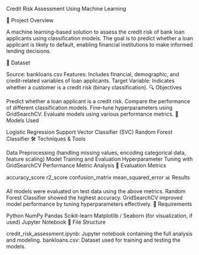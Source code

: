 Credit Risk Assessment Using Machine Learning

📝 Project Overview

A machine learning-based solution to assess the credit risk of bank loan applicants using classification models. The goal is to predict whether a loan applicant is likely to default, enabling financial institutions to make informed lending decisions.

📁 Dataset

Source: bankloans.csv
Features: Includes financial, demographic, and credit-related variables of loan applicants.
Target Variable: Indicates whether a customer is a credit risk (binary classification).
🔍 Objectives

Predict whether a loan applicant is a credit risk.
Compare the performance of different classification models.
Fine-tune hyperparameters using GridSearchCV.
Evaluate models using various performance metrics.
🧠 Models Used

Logistic Regression
Support Vector Classifier (SVC)
Random Forest Classifier
🛠️ Techniques & Tools

Data Preprocessing (handling missing values, encoding categorical data, feature scaling)
Model Training and Evaluation
Hyperparameter Tuning with GridSearchCV
Performance Metric Analysis
🧪 Evaluation Metrics

accuracy_score
r2_score
confusion_matrix
mean_squared_error
📊 Results

All models were evaluated on test data using the above metrics.
Random Forest Classifier showed the highest accuracy.
GridSearchCV improved model performance by tuning hyperparameters effectively.
🧾 Requirements

Python
NumPy
Pandas
Scikit-learn
Matplotlib / Seaborn (for visualization, if used)
Jupyter Notebook
📂 File Structure

credit_risk_assessment.ipynb: Jupyter notebook containing the full analysis and modeling.
bankloans.csv: Dataset used for training and testing the models.
